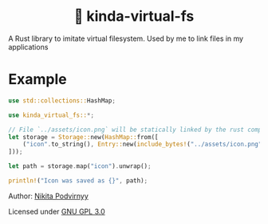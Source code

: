 <h1 align="center">🦀 kinda-virtual-fs</h1>

A Rust library to imitate virtual filesystem. Used by me to link files in my applications

# Example

```rust
use std::collections::HashMap;

use kinda_virtual_fs::*;

// File `../assets/icon.png` will be statically linked by the rust compiler
let storage = Storage::new(HashMap::from([
    ("icon".to_string(), Entry::new(include_bytes!("../assets/icon.png").to_vec()))
]));

let path = storage.map("icon").unwrap();

println!("Icon was saved as {}", path);
```

Author: [Nikita Podvirnyy](https://github.com/krypt0nn)

Licensed under [GNU GPL 3.0](LICENSE)
